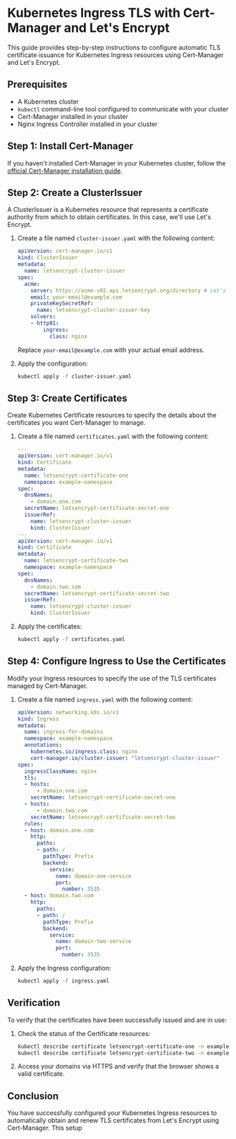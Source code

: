 # Kubernetes Ingress TLS with Cert-Manager and Let's Encrypt

This guide provides step-by-step instructions to configure automatic TLS certificate issuance for Kubernetes Ingress resources using Cert-Manager and Let's Encrypt.

## Prerequisites

- A Kubernetes cluster
- `kubectl` command-line tool configured to communicate with your cluster
- Cert-Manager installed in your cluster
- Nginx Ingress Controller installed in your cluster

## Step 1: Install Cert-Manager

If you haven't installed Cert-Manager in your Kubernetes cluster, follow the [official Cert-Manager installation guide](https://cert-manager.io/docs/installation/kubernetes/).

## Step 2: Create a ClusterIssuer

A ClusterIssuer is a Kubernetes resource that represents a certificate authority from which to obtain certificates. In this case, we'll use Let's Encrypt.

1. Create a file named `cluster-issuer.yaml` with the following content:

    ```yaml
    apiVersion: cert-manager.io/v1
    kind: ClusterIssuer
    metadata:
      name: letsencrypt-cluster-issuer
    spec:
      acme:
        server: https://acme-v02.api.letsencrypt.org/directory # Let's Encrypt ACME server for production
        email: your-email@example.com
        privateKeySecretRef:
          name: letsencrypt-cluster-issuer-key
        solvers:
        - http01:
            ingress:
              class: nginx
    ```

    Replace `your-email@example.com` with your actual email address.

2. Apply the configuration:

    ```bash
    kubectl apply -f cluster-issuer.yaml
    ```

## Step 3: Create Certificates

Create Kubernetes Certificate resources to specify the details about the certificates you want Cert-Manager to manage.

1. Create a file named `certificates.yaml` with the following content:

    ```yaml
    ---
    apiVersion: cert-manager.io/v1
    kind: Certificate
    metadata:
      name: letsencrypt-certificate-one
      namespace: example-namespace
    spec:
      dnsNames:
        - domain.one.com
      secretName: letsencrypt-certificate-secret-one
      issuerRef:
        name: letsencrypt-cluster-issuer
        kind: ClusterIssuer
    ---
    apiVersion: cert-manager.io/v1
    kind: Certificate
    metadata:
      name: letsencrypt-certificate-two
      namespace: example-namespace
    spec:
      dnsNames:
        - domain.two.com
      secretName: letsencrypt-certificate-secret-two
      issuerRef:
        name: letsencrypt-cluster-issuer
        kind: ClusterIssuer
    ```

2. Apply the certificates:

    ```bash
    kubectl apply -f certificates.yaml
    ```

## Step 4: Configure Ingress to Use the Certificates

Modify your Ingress resources to specify the use of the TLS certificates managed by Cert-Manager.

1. Create a file named `ingress.yaml` with the following content:

    ```yaml
    apiVersion: networking.k8s.io/v1
    kind: Ingress
    metadata:
      name: ingress-for-domains
      namespace: example-namespace
      annotations:
        kubernetes.io/ingress.class: nginx
        cert-manager.io/cluster-issuer: "letsencrypt-cluster-issuer"
    spec:
      ingressClassName: nginx
      tls:
      - hosts:
          - domain.one.com
        secretName: letsencrypt-certificate-secret-one
      - hosts:
          - domain.two.com
        secretName: letsencrypt-certificate-secret-two
      rules:
      - host: domain.one.com
        http:
          paths:
          - path: /
            pathType: Prefix
            backend:
              service:
                name: domain-one-service
                port:
                  number: 3535
      - host: domain.two.com
        http:
          paths:
          - path: /
            pathType: Prefix
            backend:
              service:
                name: domain-two-service
                port:
                  number: 3535
    ```

2. Apply the Ingress configuration:

    ```bash
    kubectl apply -f ingress.yaml
    ```

## Verification

To verify that the certificates have been successfully issued and are in use:

1. Check the status of the Certificate resources:

    ```bash
    kubectl describe certificate letsencrypt-certificate-one -n example-namespace
    kubectl describe certificate letsencrypt-certificate-two -n example-namespace
    ```

2. Access your domains via HTTPS and verify that the browser shows a valid certificate.

## Conclusion

You have successfully configured your Kubernetes Ingress resources to automatically obtain and renew TLS certificates from Let's Encrypt using Cert-Manager. This setup

